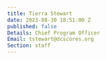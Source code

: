```yaml
---
title: Tierra Stewart
date: 2023-08-30 18:51:00 Z
published: false
Details: Chief Program Officer
Email: tstewart@dcscores.org
Section: staff
---
```


